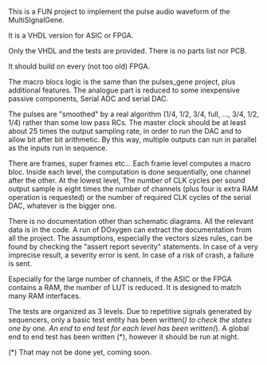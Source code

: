 This is a FUN project to implement the pulse audio waveform of the MultiSIgnalGene.

It is a VHDL version for ASIC or FPGA.


Only the VHDL and the tests are provided. There is no parts list nor PCB.


It should build on every (not too old) FPGA.


The macro blocs logic is the same than the pulses_gene project, plus additional features.
The analogue part is reduced to some inexpensive passive components, Serial ADC and serial DAC.


The pulses are "smoothed" by a real algorithm (1/4, 1/2, 3/4, full, ..., 3/4, 1/2, 1/4) rather than some low pass RCs.
The master clock should be at least about 25 times the output sampling rate, in order to run the DAC and to allow bit after bit arithmetic.
By this way, multiple outputs can run in parallel as the inputs run in sequence. 



There are frames, super frames etc... Each frame level computes a macro bloc.
Inside each level, the computation is done sequentially, one channel after the other. 
At the lowest level, The number of CLK cycles per sound output sample is eight times the number of channels (plus four is extra RAM operation is requested) or the number of required CLK cycles of the serial DAC, whatever is the bigger one.


There is no documentation other than schematic diagrams. All the relevant data is in the code. A run of DOxygen can extract the documentation from all the project.
The assumptions, especially the vectors sizes rules, can be found by checking the "assert report severity" statements. In case of a very imprecise result, a severity error is sent. In case of a risk of crash, a failure is sent.


Especially for the large number of channels, if the ASIC or the FPGA contains a RAM, the number of LUT is reduced. It is designed to match many RAM interfaces.


The tests are organized as 3 levels.
Due to repetitive signals generated by sequencers, only a basic test entity has been written(*) to check the states one by one.
An end to end test for each level has been written(*).
A global end to end test has been written (*), however it should be run at night.

(*) That may not be done yet, coming soon.

